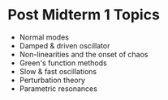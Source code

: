 # Post Midterm 1 Topics
- Normal modes
- Damped & driven oscillator
- Non-linearities and the onset of chaos
- Green's function methods
- Slow & fast oscillations
- Perturbation theory
- Parametric resonances